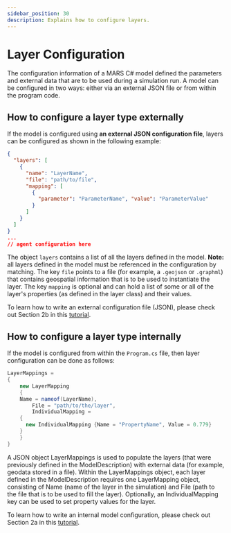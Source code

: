 ```yaml
---
sidebar_position: 30
description: Explains how to configure layers.
---
```


# Layer Configuration

The configuration information of a MARS C# model defined the parameters and external data that are to be used during a simulation run. A model can be configured in two ways: either via an external JSON file or from within the program code.

## How to configure a layer type externally

If the model is configured using **an external JSON configuration file**, layers can be configured as shown in the following example:

```json
{
  "layers": [
    {
      "name": "LayerName",
      "file": "path/to/file",
      "mapping": [
        {
          "parameter": "ParameterName", "value": "ParameterValue"
        }
      ]
    }
  ]
}
...
// agent configuration here
```

The object `layers` contains a list of all the layers defined in the model. **Note:** all layers defined in the model must be referenced in the configuration by matching. The key `file` points to a file (for example, a `.geojson` or `.graphml`) that contains geospatial information that is to be used to instantiate the layer. The key `mapping` is optional and can hold a list of some or all of the layer's properties (as defined in the layer class) and their values.

To learn how to write an external configuration file (JSON), please check out Section 2b in this [tutorial](../development/createing-a-model.md).

## How to configure a layer type internally

If the model is configured from within the `Program.cs` file, then layer configuration can be done as follows:

```csharp
LayerMappings =
{
	new LayerMapping
	{
    Name = nameof(LayerName),
		File = "path/to/the/layer",
		IndividualMapping =
    {
      new IndividualMapping {Name = "PropertyName", Value = 0.779}
    }
	}
}
```

A JSON object LayerMappings is used to populate the layers (that were previously defined in the ModelDescription) with external data (for example, geodata stored in a file). Within the LayerMappings object, each layer defined in the ModelDescription requires one LayerMapping object, consisting of Name (name of the layer in the simulation) and File (path to the file that is to be used to fill the layer). Optionally, an IndividualMapping key can be used to set property values for the layer.

To learn how to write an internal model configuration, please check out Section 2a in this [tutorial](../development/createing-a-model.md).